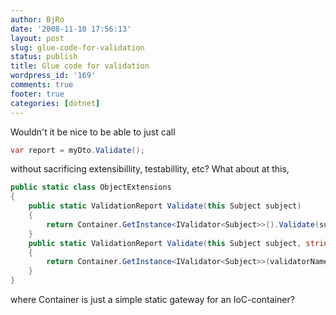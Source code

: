 ```yaml
---
author: BjRo
date: '2008-11-10 17:56:13'
layout: post
slug: glue-code-for-validation
status: publish
title: Glue code for validation
wordpress_id: '169'
comments: true
footer: true
categories: [dotnet]
---
```


Wouldn't it be nice to be able to just call 

``` csharp Validating a DTO
var report = myDto.Validate(); 
```

without sacrificing extensibillity, testabillity, etc? What about at this, 

``` csharp An extension method that calls into the IoC container
public static class ObjectExtensions 
{
	public static ValidationReport Validate(this Subject subject) 
	{ 
		return Container.GetInstance<IValidator<Subject>>().Validate(subject); 
	}
	public static ValidationReport Validate(this Subject subject, string validatorName) 
	{ 
		return Container.GetInstance<IValidator<Subject>>(validatorName).Validate(subject); 
	} 
}
```

where Container is just a simple static gateway for an IoC-container?
